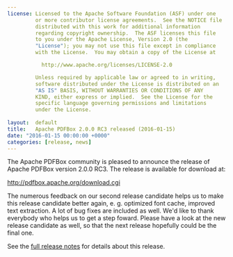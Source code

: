 ```yaml
---
license: Licensed to the Apache Software Foundation (ASF) under one
         or more contributor license agreements.  See the NOTICE file
         distributed with this work for additional information
         regarding copyright ownership.  The ASF licenses this file
         to you under the Apache License, Version 2.0 (the
         "License"); you may not use this file except in compliance
         with the License.  You may obtain a copy of the License at

           http://www.apache.org/licenses/LICENSE-2.0

         Unless required by applicable law or agreed to in writing,
         software distributed under the License is distributed on an
         "AS IS" BASIS, WITHOUT WARRANTIES OR CONDITIONS OF ANY
         KIND, either express or implied.  See the License for the
         specific language governing permissions and limitations
         under the License.
         
layout:  default
title:   Apache PDFBox 2.0.0 RC3 released (2016-01-15)
date: "2016-01-15 00:00:00 +0000"
categories: [release, news]
---
```


The Apache PDFBox community is pleased to announce the release of
Apache PDFBox version 2.0.0 RC3. The release is available for download at:

http://pdfbox.apache.org/download.cgi

The numerous feedback on our second release candidate helps us to make
this release candidate better again, e. g. optimized font cache, improved text
extraction. A lot of bug fixes are included as well.
We'd like to thank everybody who helps us to get a step foward.
Please have a look at the new release candidate as well, so that the next
release hopefully could be the final one.

See the [full release notes](https://issues.apache.org/jira/secure/ReleaseNote.jspa?projectId=12310760&version=12319281) for details about this release.
